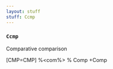 ```yaml
---
layout: stuff
stuff: Ccmp
---
```

### ` Ccmp ` 

Comparative comparison

[CMP=CMP]
%<com%>
% Comp
+Comp
